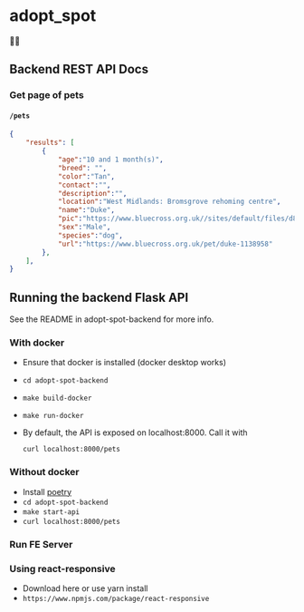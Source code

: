 # adopt_spot
🐶🐱

## Backend REST API Docs

### Get page of pets
#### `/pets`
```json
{
    "results": [
        {
            "age":"10 and 1 month(s)",
            "breed": "",
            "color":"Tan",
            "contact":"",
            "description":"",
            "location":"West Midlands: Bromsgrove rehoming centre",
            "name":"Duke",
            "pic":"https://www.bluecross.org.uk//sites/default/files/d8/722322.jpg",
            "sex":"Male",
            "species":"dog",
            "url":"https://www.bluecross.org.uk/pet/duke-1138958"
        },
    ],
}
```

## Running the backend Flask API
See the README in adopt-spot-backend for more info.
### With docker
- Ensure that docker is installed (docker desktop works)
- `cd adopt-spot-backend`
- `make build-docker`
- `make run-docker`
- By default, the API is exposed on localhost:8000. Call it with
  
  `curl localhost:8000/pets`
### Without docker
- Install [poetry](https://python-poetry.org/)
- `cd adopt-spot-backend`
- `make start-api`
- `curl localhost:8000/pets`

<!-- ### Get a specific pet
#### `/pet/{id}`
```
{
    "age":"10 and 1 month(s)",
    "breed":null,
    "color":"Tan",
    "contact":"",
    "description":"",
    "location":"West Midlands: Bromsgrove rehoming centre",
    "name":"Duke",
    "pic":"https://www.bluecross.org.uk//sites/default/files/d8/722322.jpg",
    "sex":"Male",
    "species":"dog",
    "url":"https://www.bluecross.org.uk/pet/duke-1138958",
},
``` -->


### Run FE Server
<!-- 
    yarn install
    yarn start
    [05:32]
    If you need to install yarn :
    npm install --global yarn 
-->

### Using react-responsive 
- Download here or use yarn install
- `https://www.npmjs.com/package/react-responsive`
